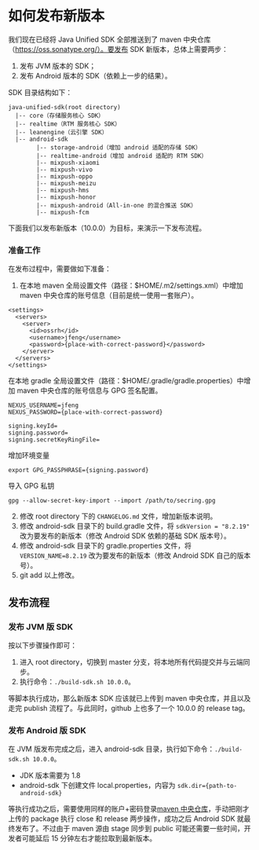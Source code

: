 # 如何发布新版本

我们现在已经将 Java Unified SDK 全部推送到了 maven 中央仓库（https://oss.sonatype.org/）。要发布 SDK 新版本，总体上需要两步：
1. 发布 JVM 版本的 SDK；
2. 发布 Android 版本的 SDK（依赖上一步的结果）。

SDK 目录结构如下：
```
java-unified-sdk(root directory)
  |-- core（存储服务核心 SDK）
  |-- realtime（RTM 服务核心 SDK）
  |-- leanengine（云引擎 SDK）
  |-- android-sdk
        |-- storage-android（增加 android 适配的存储 SDK）
        |-- realtime-android（增加 android 适配的 RTM SDK）
        |-- mixpush-xiaomi
        |-- mixpush-vivo
        |-- mixpush-oppo
        |-- mixpush-meizu
        |-- mixpush-hms
        |-- mixpush-honor
        |-- mixpush-android（All-in-one 的混合推送 SDK）
        |-- mixpush-fcm
```

下面我们以发布新版本（10.0.0）为目标，来演示一下发布流程。

### 准备工作
在发布过程中，需要做如下准备：
1. 在本地 maven 全局设置文件（路径：$HOME/.m2/settings.xml）中增加 maven 中央仓库的账号信息（目前是统一使用一套账户）。
```
<settings>
  <servers>
    <server>
      <id>ossrh</id>
      <username>jfeng</username>
      <password>{place-with-correct-password}</password>
    </server>
  </servers>
</settings>
```
在本地 gradle 全局设置文件（路径：$HOME/.gradle/gradle.properties）中增加 maven 中央仓库的账号信息与 GPG 签名配置。
```
NEXUS_USERNAME=jfeng
NEXUS_PASSWORD={place-with-correct-password}

signing.keyId=
signing.password=
signing.secretKeyRingFile=
```
增加环境变量
```
export GPG_PASSPHRASE={signing.password}
```
导入 GPG 私钥
```
gpg --allow-secret-key-import --import /path/to/secring.gpg
```
2. 修改 root directory 下的 `CHANGELOG.md` 文件，增加新版本说明。
3. 修改 android-sdk 目录下的 build.gradle 文件，将 `sdkVersion = "8.2.19"` 改为要发布的新版本（修改 Android SDK 依赖的基础 SDK 版本号）。
4. 修改 android-sdk 目录下的 gradle.properties 文件，将 `VERSION_NAME=8.2.19` 改为要发布的新版本（修改 Android SDK 自己的版本号）。
5. git add 以上修改。

## 发布流程
### 发布 JVM 版 SDK
按以下步骤操作即可：
1. 进入 root directory，切换到 master 分支，将本地所有代码提交并与云端同步。
2. 执行命令：`./build-sdk.sh 10.0.0`。

等脚本执行成功，那么新版本 SDK 应该就已上传到 maven 中央仓库，并且以及走完 publish 流程了。与此同时，github 上也多了一个 10.0.0 的 release tag。

### 发布 Android 版 SDK
在 JVM 版发布完成之后，进入 android-sdk 目录，执行如下命令：`./build-sdk.sh 10.0.0`。

- JDK 版本需要为 1.8
- android-sdk 下创建文件 local.properties，内容为 `sdk.dir={path-to-android-sdk}`

等执行成功之后，需要使用同样的账户+密码登录[maven 中央仓库](https://oss.sonatype.org/#stagingRepositories)，手动把刚才上传的 package 执行 close 和 release 两步操作，成功之后 Android SDK 就最终发布了。不过由于 maven 源由 stage 同步到 public 可能还需要一些时间，开发者可能延后 15 分钟左右才能拉取到最新版本。
